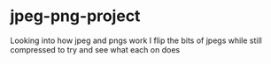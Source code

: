# jpeg-png-project
Looking into how jpeg and pngs work
I flip the bits of jpegs while still compressed to try and see what each on does
